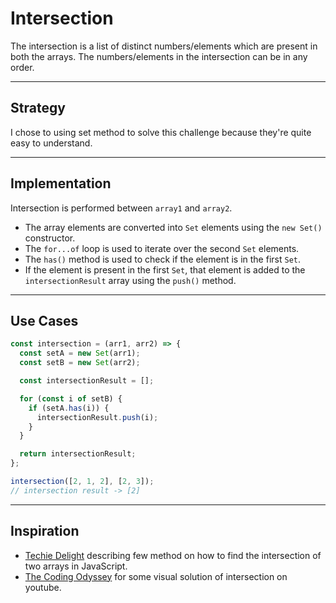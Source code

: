 # Intersection

The intersection is a list of distinct numbers/elements which are present in
both the arrays. The numbers/elements in the intersection can be in any order.

---

## Strategy

I chose to using set method to solve this challenge because they're quite easy
to understand.

---

## Implementation

Intersection is performed between `array1` and `array2`.

- The array elements are converted into `Set` elements using the `new Set()`
  constructor.
- The `for...of` loop is used to iterate over the second `Set` elements.
- The `has()` method is used to check if the element is in the first `Set`.
- If the element is present in the first `Set`, that element is added to the
  `intersectionResult` array using the `push()` method.

---

## Use Cases

```js
const intersection = (arr1, arr2) => {
  const setA = new Set(arr1);
  const setB = new Set(arr2);

  const intersectionResult = [];

  for (const i of setB) {
    if (setA.has(i)) {
      intersectionResult.push(i);
    }
  }

  return intersectionResult;
};

intersection([2, 1, 2], [2, 3]);
// intersection result -> [2]
```

---

## Inspiration

- [Techie Delight](https://www.techiedelight.com/find-intersection-arrays-javascript/)
  describing few method on how to find the intersection of two arrays in
  JavaScript.
- [The Coding Odyssey](https://www.youtube.com/watch?v=RvmB_PfhYrA) for some
  visual solution of intersection on youtube.
